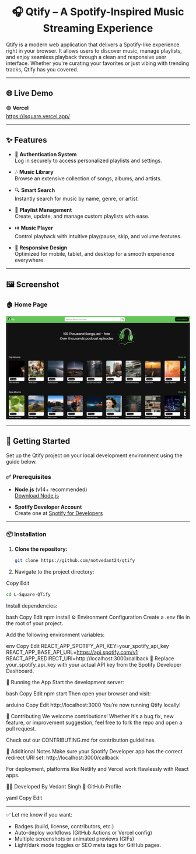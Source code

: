 <h1 align="center">🎧 Qtify – A Spotify-Inspired Music Streaming Experience</h1>

Qtify is a modern web application that delivers a Spotify-like experience right in your browser. It allows users to discover music, manage playlists, and enjoy seamless playback through a clean and responsive user interface. Whether you're curating your favorites or just vibing with trending tracks, Qtify has you covered.

---

## 🌐 Live Demo

🟣 **Vercel**  
https://lsquare.vercel.app/

---

## ✨ Features

- 🔐 **Authentication System**  
  Log in securely to access personalized playlists and settings.

- 🎶 **Music Library**  
  Browse an extensive collection of songs, albums, and artists.

- 🔍 **Smart Search**  
  Instantly search for music by name, genre, or artist.

- 📂 **Playlist Management**  
  Create, update, and manage custom playlists with ease.

- ⏯️ **Music Player**  
  Control playback with intuitive play/pause, skip, and volume features.

- 📱 **Responsive Design**  
  Optimized for mobile, tablet, and desktop for a smooth experience everywhere.

---

## 🖼️ Screenshot

### 🏠 Home Page

![Home Page](Home_Page.png)

---

## 🧰 Getting Started

Set up the Qtify project on your local development environment using the guide below.

### ✅ Prerequisites

- **Node.js** (v14+ recommended)  
  [Download Node.js](https://nodejs.org/)

- **Spotify Developer Account**  
  Create one at [Spotify for Developers](https://developer.spotify.com/dashboard/)

---

### 📦 Installation

1. **Clone the repository:**

   ```bash
   git clone https://github.com/notvedant24/qtify
2. Navigate to the project directory:


Copy
Edit
```bash
cd L-Square-QTify
```
Install dependencies:

bash
Copy
Edit
npm install
⚙️ Environment Configuration
Create a .env file in the root of your project.

Add the following environment variables:

env
Copy
Edit
REACT_APP_SPOTIFY_API_KEY=your_spotify_api_key
REACT_APP_BASE_API_URL=https://api.spotify.com/v1
REACT_APP_REDIRECT_URI=http://localhost:3000/callback
🔑 Replace your_spotify_api_key with your actual API key from the Spotify Developer Dashboard.

🚀 Running the App
Start the development server:

bash
Copy
Edit
npm start
Then open your browser and visit:

arduino
Copy
Edit
http://localhost:3000
You’re now running Qtify locally!

🤝 Contributing
We welcome contributions! Whether it's a bug fix, new feature, or improvement suggestion, feel free to fork the repo and open a pull request.

Check out our CONTRIBUTING.md for contribution guidelines.

🧠 Additional Notes
Make sure your Spotify Developer app has the correct redirect URI set:
http://localhost:3000/callback

For deployment, platforms like Netlify and Vercel work flawlessly with React apps.

👨‍💻 Developed By
Vedant Singh
🔗 GitHub Profile

yaml
Copy
Edit

---

✅ Let me know if you want:
- Badges (build, license, contributors, etc.)
- Auto-deploy workflows (GitHub Actions or Vercel config)
- Multiple screenshots or animated previews (GIFs)  
- Light/dark mode toggles or SEO meta tags for GitHub pages.
